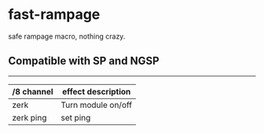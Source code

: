 # fast-rampage
safe rampage macro, nothing crazy.


## Compatible with SP and NGSP 

------
/8 channel  | effect description
--- | ---
zerk | Turn module on/off
zerk ping | set ping
